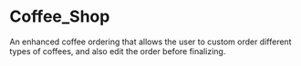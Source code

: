 # Coffee_Shop
An enhanced coffee ordering that allows the user to custom order different types of coffees, and also edit the order before finalizing.

